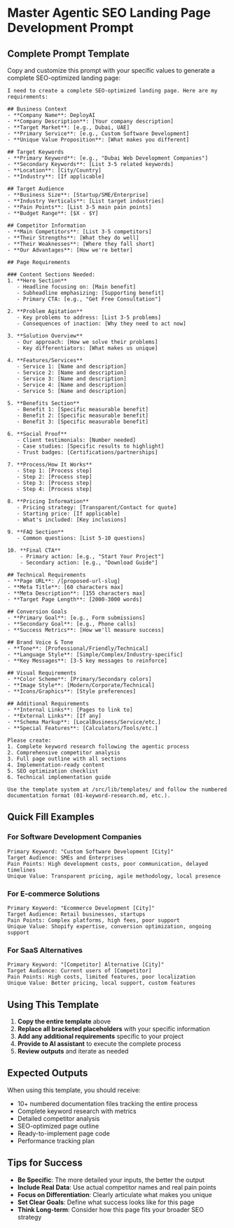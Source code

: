# Master Agentic SEO Landing Page Development Prompt

## Complete Prompt Template

Copy and customize this prompt with your specific values to generate a complete SEO-optimized landing page:

```
I need to create a complete SEO-optimized landing page. Here are my requirements:

## Business Context
- **Company Name**: DeployAI
- **Company Description**: [Your company description]
- **Target Market**: [e.g., Dubai, UAE]
- **Primary Service**: [e.g., Custom Software Development]
- **Unique Value Proposition**: [What makes you different]

## Target Keywords
- **Primary Keyword**: [e.g., "Dubai Web Development Companies"]
- **Secondary Keywords**: [List 3-5 related keywords]
- **Location**: [City/Country]
- **Industry**: [If applicable]

## Target Audience
- **Business Size**: [Startup/SME/Enterprise]
- **Industry Verticals**: [List target industries]
- **Pain Points**: [List 3-5 main pain points]
- **Budget Range**: [$X - $Y]

## Competitor Information
- **Main Competitors**: [List 3-5 competitors]
- **Their Strengths**: [What they do well]
- **Their Weaknesses**: [Where they fall short]
- **Our Advantages**: [How we're better]

## Page Requirements

### Content Sections Needed:
1. **Hero Section**
   - Headline focusing on: [Main benefit]
   - Subheadline emphasizing: [Supporting benefit]
   - Primary CTA: [e.g., "Get Free Consultation"]

2. **Problem Agitation**
   - Key problems to address: [List 3-5 problems]
   - Consequences of inaction: [Why they need to act now]

3. **Solution Overview**
   - Our approach: [How we solve their problems]
   - Key differentiators: [What makes us unique]

4. **Features/Services**
   - Service 1: [Name and description]
   - Service 2: [Name and description]
   - Service 3: [Name and description]
   - Service 4: [Name and description]
   - Service 5: [Name and description]

5. **Benefits Section**
   - Benefit 1: [Specific measurable benefit]
   - Benefit 2: [Specific measurable benefit]
   - Benefit 3: [Specific measurable benefit]

6. **Social Proof**
   - Client testimonials: [Number needed]
   - Case studies: [Specific results to highlight]
   - Trust badges: [Certifications/partnerships]

7. **Process/How It Works**
   - Step 1: [Process step]
   - Step 2: [Process step]
   - Step 3: [Process step]
   - Step 4: [Process step]

8. **Pricing Information**
   - Pricing strategy: [Transparent/Contact for quote]
   - Starting price: [If applicable]
   - What's included: [Key inclusions]

9. **FAQ Section**
   - Common questions: [List 5-10 questions]

10. **Final CTA**
    - Primary action: [e.g., "Start Your Project"]
    - Secondary action: [e.g., "Download Guide"]

## Technical Requirements
- **Page URL**: /[proposed-url-slug]
- **Meta Title**: [60 characters max]
- **Meta Description**: [155 characters max]
- **Target Page Length**: [2000-3000 words]

## Conversion Goals
- **Primary Goal**: [e.g., Form submissions]
- **Secondary Goal**: [e.g., Phone calls]
- **Success Metrics**: [How we'll measure success]

## Brand Voice & Tone
- **Tone**: [Professional/Friendly/Technical]
- **Language Style**: [Simple/Complex/Industry-specific]
- **Key Messages**: [3-5 key messages to reinforce]

## Visual Requirements
- **Color Scheme**: [Primary/Secondary colors]
- **Image Style**: [Modern/Corporate/Technical]
- **Icons/Graphics**: [Style preferences]

## Additional Requirements
- **Internal Links**: [Pages to link to]
- **External Links**: [If any]
- **Schema Markup**: [LocalBusiness/Service/etc.]
- **Special Features**: [Calculators/Tools/etc.]

Please create:
1. Complete keyword research following the agentic process
2. Comprehensive competitor analysis
3. Full page outline with all sections
4. Implementation-ready content
5. SEO optimization checklist
6. Technical implementation guide

Use the template system at /src/lib/templates/ and follow the numbered documentation format (01-keyword-research.md, etc.).
```

## Quick Fill Examples

### For Software Development Companies
```
Primary Keyword: "Custom Software Development [City]"
Target Audience: SMEs and Enterprises
Pain Points: High development costs, poor communication, delayed timelines
Unique Value: Transparent pricing, agile methodology, local presence
```

### For E-commerce Solutions
```
Primary Keyword: "Ecommerce Development [City]"
Target Audience: Retail businesses, startups
Pain Points: Complex platforms, high fees, poor support
Unique Value: Shopify expertise, conversion optimization, ongoing support
```

### For SaaS Alternatives
```
Primary Keyword: "[Competitor] Alternative [City]"
Target Audience: Current users of [Competitor]
Pain Points: High costs, limited features, poor localization
Unique Value: Better pricing, local support, custom features
```

## Using This Template

1. **Copy the entire template** above
2. **Replace all bracketed placeholders** with your specific information
3. **Add any additional requirements** specific to your project
4. **Provide to AI assistant** to execute the complete process
5. **Review outputs** and iterate as needed

## Expected Outputs

When using this template, you should receive:
- 10+ numbered documentation files tracking the entire process
- Complete keyword research with metrics
- Detailed competitor analysis
- SEO-optimized page outline
- Ready-to-implement page code
- Performance tracking plan

## Tips for Success

- **Be Specific**: The more detailed your inputs, the better the output
- **Include Real Data**: Use actual competitor names and real pain points
- **Focus on Differentiation**: Clearly articulate what makes you unique
- **Set Clear Goals**: Define what success looks like for this page
- **Think Long-term**: Consider how this page fits your broader SEO strategy